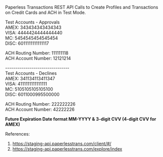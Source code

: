Paperless Transactions REST API Calls to Create Profiles and Transactions on Credit Cards and ACH in Test Mode.

Test Accounts - Approvals<br>
  AMEX:	343434343434343<br>
  VISA:	4444424444444440<br>
  MC:	5454545454545454<br>
  DISC:	6011111111111117<br>

  ACH	Routing Number: 111111118<br>
  ACH Account Number: 12121214<br>

--------------------------------<br>
Test Accounts - Declines<br>
  AMEX:	341134113411347<br>
  VISA:	4111111111111111<br>
  MC:	5105105105105100<br>
  DISC:	6011000995500000<br>
 
  ACH	Routing Number: 222222226<br>
  ACH Account Number: 42222226<br>

<b>Future Expiration Date format MM-YYYY & 3-digit CVV (4-digit CVV for AMEX)</b>

References:
1. https://staging-api.paperlesstrans.com/client/#/
2. https://staging-api.paperlesstrans.com/explore/index
